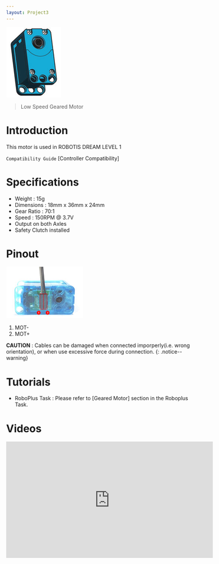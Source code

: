 ```yaml
---
layout: Project3
---
```



![](/images/parts/l_speed_geared_motor_product.jpg)

> Low Speed Geared Motor

# Introduction

This motor is used in ROBOTIS DREAM LEVEL 1

`Compatibility Guide` [Controller Compatibility]

# Specifications

- Weight : 15g
- Dimensions : 18mm x 36mm x 24mm
- Gear Ratio : 70:1
- Speed : 150RPM @ 3.7V
- Output on both Axles
- Safety Clutch installed

# Pinout

![](/images/parts/l_speed_geared_motor_pinout.jpg)

1. MOT-
2. MOT+

**CAUTION** : Cables can be damaged when connected imporperly(i.e. wrong orientation), or when use excessive force during connection.
{: .notice--warning}

# Tutorials

- RoboPlus Task : Please refer to [Geared Motor] section in the Roboplus Task.

# Videos

<iframe width="560" height="315" src="https://www.youtube.com/embed/-qRy_NDd5eU" frameborder="0" allowfullscreen></iframe>
